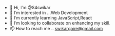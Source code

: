 - 👋 Hi, I’m @S4swikar
- 👀 I’m interested in ...Web Development
- 🌱 I’m currently learning JavaScript,React
- 💞️ I’m looking to collaborate on enhancing my skill.
- 📫 How to reach me .. swikargaire@gmail.com

<!---
S4swikar/S4swikar is a ✨ special ✨ repository because its `README.md` (this file) appears on your GitHub profile.
You can click the Preview link to take a look at your changes.
--->
